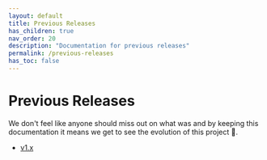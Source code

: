 ```yaml
---
layout: default
title: Previous Releases
has_children: true
nav_order: 20
description: "Documentation for previous releases"
permalink: /previous-releases
has_toc: false
---
```


# Previous Releases
We don't feel like anyone should miss out on what was and by keeping this documentation it means we get to see the evolution of this project 🙂.

- [v1.x](/previous-releases/v1)
